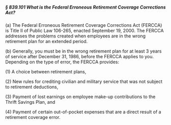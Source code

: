 ##### § 839.101 What is the Federal Erroneous Retirement Coverage Corrections Act? #####

(a) The Federal Erroneous Retirement Coverage Corrections Act (FERCCA) is Title II of Public Law 106-265, enacted September 19, 2000. The FERCCA addresses the problems created when employees are in the wrong retirement plan for an extended period.

(b) Generally, you must be in the wrong retirement plan for at least 3 years of service after December 31, 1986, before the FERCCA applies to you. Depending on the type of error, the FERCCA provides:

(1) A choice between retirement plans,

(2) New rules for crediting civilian and military service that was not subject to retirement deductions,

(3) Payment of lost earnings on employee make-up contributions to the Thrift Savings Plan, and

(4) Payment of certain out-of-pocket expenses that are a direct result of a retirement coverage error.